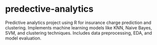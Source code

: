 # predective-analytics
Predictive analytics project using R for insurance charge prediction and clustering. Implements machine learning models like KNN, Naive Bayes, SVM, and clustering techniques. Includes data preprocessing, EDA, and model evaluation.

